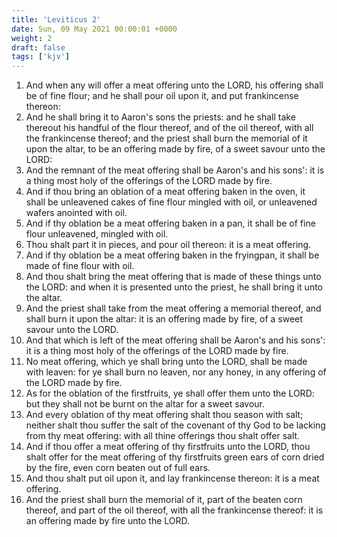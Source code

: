 ```yaml
---
title: 'Leviticus 2'
date: Sun, 09 May 2021 00:00:01 +0000
weight: 2
draft: false
tags: ['kjv'] 
---
```


1. And when any will offer a meat offering unto the LORD, his offering shall be of fine flour; and he shall pour oil upon it, and put frankincense thereon:
2. And he shall bring it to Aaron's sons the priests: and he shall take thereout his handful of the flour thereof, and of the oil thereof, with all the frankincense thereof; and the priest shall burn the memorial of it upon the altar, to be an offering made by fire, of a sweet savour unto the LORD:
3. And the remnant of the meat offering shall be Aaron's and his sons': it is a thing most holy of the offerings of the LORD made by fire.
4. And if thou bring an oblation of a meat offering baken in the oven, it shall be unleavened cakes of fine flour mingled with oil, or unleavened wafers anointed with oil.
5. And if thy oblation be a meat offering baken in a pan, it shall be of fine flour unleavened, mingled with oil.
6. Thou shalt part it in pieces, and pour oil thereon: it is a meat offering.
7. And if thy oblation be a meat offering baken in the fryingpan, it shall be made of fine flour with oil.
8. And thou shalt bring the meat offering that is made of these things unto the LORD: and when it is presented unto the priest, he shall bring it unto the altar.
9. And the priest shall take from the meat offering a memorial thereof, and shall burn it upon the altar: it is an offering made by fire, of a sweet savour unto the LORD.
10. And that which is left of the meat offering shall be Aaron's and his sons': it is a thing most holy of the offerings of the LORD made by fire.
11. No meat offering, which ye shall bring unto the LORD, shall be made with leaven: for ye shall burn no leaven, nor any honey, in any offering of the LORD made by fire.
12. As for the oblation of the firstfruits, ye shall offer them unto the LORD: but they shall not be burnt on the altar for a sweet savour.
13. And every oblation of thy meat offering shalt thou season with salt; neither shalt thou suffer the salt of the covenant of thy God to be lacking from thy meat offering: with all thine offerings thou shalt offer salt.
14. And if thou offer a meat offering of thy firstfruits unto the LORD, thou shalt offer for the meat offering of thy firstfruits green ears of corn dried by the fire, even corn beaten out of full ears.
15. And thou shalt put oil upon it, and lay frankincense thereon: it is a meat offering.
16. And the priest shall burn the memorial of it, part of the beaten corn thereof, and part of the oil thereof, with all the frankincense thereof: it is an offering made by fire unto the LORD.
